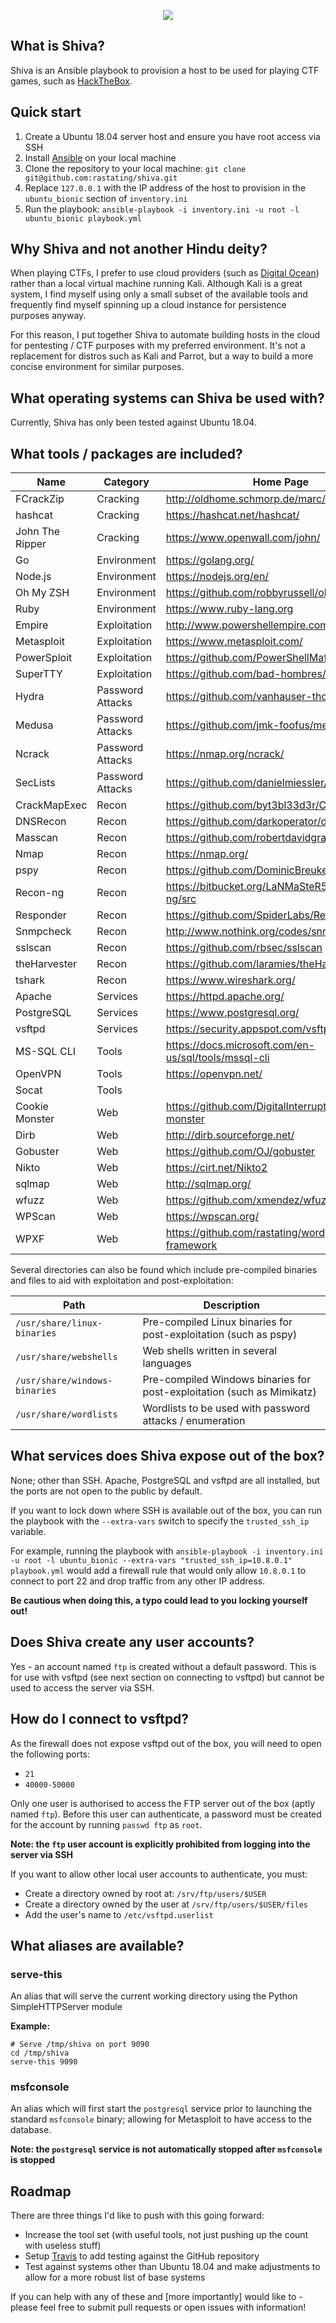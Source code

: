 <p align="center">
  <img src="https://static.rastating.com/images/shiva-300px.png">
</p>

## What is Shiva?
Shiva is an Ansible playbook to provision a host to be used for playing CTF games, such as [HackTheBox](https://www.hackthebox.eu/).

## Quick start
1. Create a Ubuntu 18.04 server host and ensure you have root access via SSH
2. Install [Ansible](https://www.ansible.com/) on your local machine
3. Clone the repository to your local machine: `git clone git@github.com:rastating/shiva.git`
4. Replace `127.0.0.1` with the IP address of the host to provision in the `ubuntu_bionic` section of `inventory.ini`
5. Run the playbook: `ansible-playbook -i inventory.ini -u root -l ubuntu_bionic playbook.yml`

## Why Shiva and not another Hindu deity?
When playing CTFs, I prefer to use cloud providers (such as [Digital Ocean](https://www.digitalocean.com/)) rather than a local virtual machine running Kali. Although Kali is a great system, I find myself using only a small subset of the available tools and frequently find myself spinning up a cloud instance for persistence purposes anyway.

For this reason, I put together Shiva to automate building hosts in the cloud for pentesting / CTF purposes with my preferred environment. It's not a replacement for distros such as Kali and Parrot, but a way to build a more concise environment for similar purposes.

## What operating systems can Shiva be used with?
Currently, Shiva has only been tested against Ubuntu 18.04.

## What tools / packages are included?

| Name            | Category         | Home Page                                                |
|-----------------|------------------|----------------------------------------------------------|
| FCrackZip       | Cracking         | http://oldhome.schmorp.de/marc/fcrackzip.html            |
| hashcat         | Cracking         | https://hashcat.net/hashcat/                             |
| John The Ripper | Cracking         | https://www.openwall.com/john/                           |
| Go              | Environment      | https://golang.org/                                      |
| Node.js         | Environment      | https://nodejs.org/en/                                   |
| Oh My ZSH       | Environment      | https://github.com/robbyrussell/oh-my-zsh                |
| Ruby            | Environment      | https://www.ruby-lang.org                                |
| Empire          | Exploitation     | http://www.powershellempire.com/                         |
| Metasploit      | Exploitation     | https://www.metasploit.com/                              |
| PowerSploit     | Exploitation     | https://github.com/PowerShellMafia/PowerSploit           |
| SuperTTY        | Exploitation     | https://github.com/bad-hombres/supertty                  |
| Hydra           | Password Attacks | https://github.com/vanhauser-thc/thc-hydra               |
| Medusa          | Password Attacks | https://github.com/jmk-foofus/medusa                     |
| Ncrack          | Password Attacks | https://nmap.org/ncrack/                                 |
| SecLists        | Password Attacks | https://github.com/danielmiessler/SecLists               |
| CrackMapExec    | Recon            | https://github.com/byt3bl33d3r/CrackMapExec              |
| DNSRecon        | Recon            | https://github.com/darkoperator/dnsrecon                 |
| Masscan         | Recon            | https://github.com/robertdavidgraham/masscan             |
| Nmap            | Recon            | https://nmap.org/                                        |
| pspy            | Recon            | https://github.com/DominicBreuker/pspy                   |
| Recon-ng        | Recon            | https://bitbucket.org/LaNMaSteR53/recon-ng/src           |
| Responder       | Recon            | https://github.com/SpiderLabs/Responder                  |
| Snmpcheck       | Recon            | http://www.nothink.org/codes/snmpcheck                   |
| sslscan         | Recon            | https://github.com/rbsec/sslscan                         |
| theHarvester    | Recon            | https://github.com/laramies/theHarvester                 |
| tshark          | Recon            | https://www.wireshark.org/                               |
| Apache          | Services         | https://httpd.apache.org/                                |
| PostgreSQL      | Services         | https://www.postgresql.org/                              |
| vsftpd          | Services         | https://security.appspot.com/vsftpd.html                 |
| MS-SQL CLI      | Tools            | https://docs.microsoft.com/en-us/sql/tools/mssql-cli     |
| OpenVPN         | Tools            | https://openvpn.net/                                     |
| Socat           | Tools            |                                                          |
| Cookie Monster  | Web              | https://github.com/DigitalInterruption/cookie-monster    |
| Dirb            | Web              | http://dirb.sourceforge.net/                             |
| Gobuster        | Web              | https://github.com/OJ/gobuster                           |
| Nikto           | Web              | https://cirt.net/Nikto2                                  |
| sqlmap          | Web              | http://sqlmap.org/                                       |
| wfuzz           | Web              | https://github.com/xmendez/wfuzz                         |
| WPScan          | Web              | https://wpscan.org/                                      |
| WPXF            | Web              | https://github.com/rastating/wordpress-exploit-framework |

Several directories can also be found which include pre-compiled binaries and files to aid with exploitation and post-exploitation:

| Path                          | Description                                                            |
|-------------------------------|------------------------------------------------------------------------|
| `/usr/share/linux-binaries`   | Pre-compiled Linux binaries for post-exploitation (such as pspy)       |
| `/usr/share/webshells`        | Web shells written in several languages                                |
| `/usr/share/windows-binaries` | Pre-compiled Windows binaries for post-exploitation (such as Mimikatz) |
| `/usr/share/wordlists`        | Wordlists to be used with password attacks / enumeration               |

## What services does Shiva expose out of the box?
None; other than SSH. Apache, PostgreSQL and vsftpd are all installed, but the ports are not open to the public by default.

If you want to lock down where SSH is available out of the box, you can run the playbook with the `--extra-vars` switch to specify the `trusted_ssh_ip` variable.

For example, running the playbook with `ansible-playbook -i inventory.ini -u root -l ubuntu_bionic --extra-vars "trusted_ssh_ip=10.8.0.1" playbook.yml` would add a firewall rule that would only allow `10.8.0.1` to connect to port 22 and drop traffic from any other IP address.

**Be cautious when doing this, a typo could lead to you locking yourself out!**

## Does Shiva create any user accounts?
Yes - an account named `ftp` is created without a default password. This is for use with vsftpd (see next section on connecting to vsftpd) but cannot be used to access the server via SSH.

## How do I connect to vsftpd?
As the firewall does not expose vsftpd out of the box, you will need to open the following ports:

- `21`
- `40000-50000`

Only one user is authorised to access the FTP server out of the box (aptly named `ftp`). Before this user can authenticate, a password must be created for the account by running `passwd ftp` as `root`.

**Note: the `ftp` user account is explicitly prohibited from logging into the server via SSH**

If you want to allow other local user accounts to authenticate, you must:

- Create a directory owned by root at: `/srv/ftp/users/$USER`
- Create a directory owned by the user at `/srv/ftp/users/$USER/files`
- Add the user's name to `/etc/vsftpd.userlist`

## What aliases are available?
### serve-this
An alias that will serve the current working directory using the Python SimpleHTTPServer module

**Example:**
```
# Serve /tmp/shiva on port 9090
cd /tmp/shiva
serve-this 9090
```

### msfconsole
An alias which will first start the `postgresql` service prior to launching the standard `msfconsole` binary; allowing for Metasploit to have access to the database.

**Note: the `postgresql` service is not automatically stopped after `msfconsole` is stopped**

## Roadmap
There are three things I'd like to push with this going forward:

- Increase the tool set (with useful tools, not just pushing up the count with useless stuff)
- Setup [Travis](https://travis-ci.org/) to add testing against the GitHub repository
- Test against systems other than Ubuntu 18.04 and make adjustments to allow for a more robust list of base systems

If you can help with any of these and [more importantly] would like to - please feel free to submit pull requests or open issues with information!
